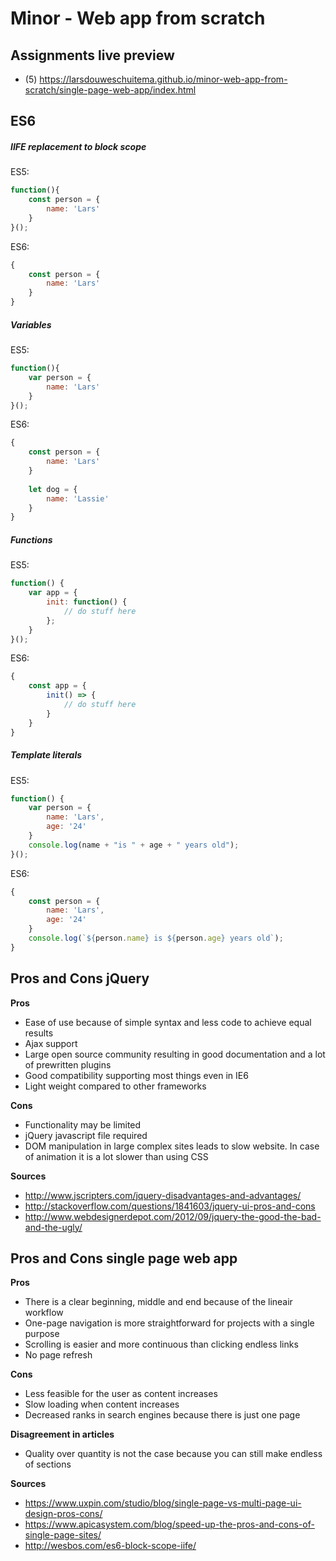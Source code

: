 # Minor - Web app from scratch

## Assignments live preview
* (5) https://larsdouweschuitema.github.io/minor-web-app-from-scratch/single-page-web-app/index.html

## ES6
##### IIFE replacement to block scope
ES5:
```javascript
function(){
    const person = {
        name: 'Lars'
    }
}();
```
ES6:
```javascript
{
    const person = {
        name: 'Lars'
    }
}
```
##### Variables
ES5:
```javascript
function(){
    var person = {
        name: 'Lars'
    }
}();
```
ES6:
```javascript
{
    const person = {
        name: 'Lars'
    }
    
    let dog = {
        name: 'Lassie'
    }
}
```
##### Functions
ES5:
```javascript
function() {
    var app = {
        init: function() {
            // do stuff here
        };
    }
}();
```
ES6:
```javascript
{
    const app = {
        init() => {
            // do stuff here
        }
    }
}
```

##### Template literals
ES5:
```javascript
function() {
    var person = {
        name: 'Lars',
        age: '24'
    }
    console.log(name + "is " + age + " years old");
}();
```
ES6:
```javascript
{
    const person = {
        name: 'Lars',
        age: '24'
    }
    console.log(`${person.name} is ${person.age} years old`);
}
```

## Pros and Cons jQuery
**Pros**
* Ease of use because of simple syntax and less code to achieve equal results
* Ajax support
* Large open source community resulting in good documentation and a lot of prewritten plugins
* Good compatibility supporting most things even in IE6
* Light weight compared to other frameworks

**Cons**
* Functionality may be limited
* jQuery javascript file required
* DOM manipulation in large complex sites leads to slow website. In case of animation it is a lot slower than using CSS

**Sources**
* http://www.jscripters.com/jquery-disadvantages-and-advantages/
* http://stackoverflow.com/questions/1841603/jquery-ui-pros-and-cons
* http://www.webdesignerdepot.com/2012/09/jquery-the-good-the-bad-and-the-ugly/

## Pros and Cons single page web app
**Pros**
* There is a clear beginning, middle and end because of the lineair workflow
* One-page navigation is more straightforward for projects with a single purpose
* Scrolling is easier and more continuous than clicking endless links
* No page refresh

**Cons**
* Less feasible for the user as content increases
* Slow loading when content increases
* Decreased ranks in search engines because there is just one page

**Disagreement in articles**
* Quality over quantity is not the case because you can still make endless of sections

**Sources**
* https://www.uxpin.com/studio/blog/single-page-vs-multi-page-ui-design-pros-cons/
* https://www.apicasystem.com/blog/speed-up-the-pros-and-cons-of-single-page-sites/
* http://wesbos.com/es6-block-scope-iife/
